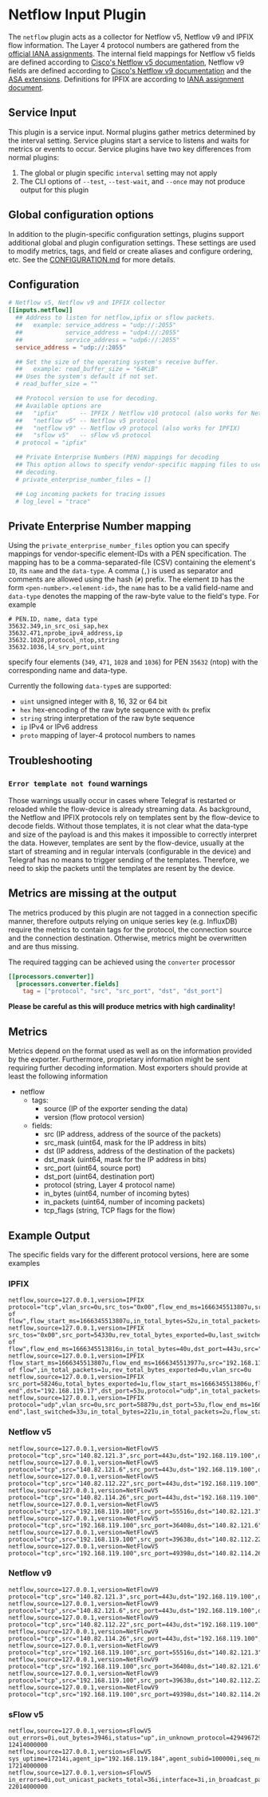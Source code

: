 # Netflow Input Plugin

The `netflow` plugin acts as a collector for Netflow v5, Netflow v9 and IPFIX
flow information. The Layer 4 protocol numbers are gathered from the
[official IANA assignments][IANA assignments].
The internal field mappings for Netflow v5 fields are defined according to
[Cisco's Netflow v5 documentation][CISCO NF5], Netflow v9 fields are defined
according to [Cisco's Netflow v9 documentation][CISCO NF9] and the
[ASA extensions][ASA extensions].
Definitions for IPFIX are according to [IANA assignment document][IPFIX doc].

[IANA assignments]: https://www.iana.org/assignments/protocol-numbers/protocol-numbers.xhtml
[CISCO NF5]:        https://www.cisco.com/c/en/us/td/docs/net_mgmt/netflow_collection_engine/3-6/user/guide/format.html#wp1006186
[CISCO NF9]:        https://www.cisco.com/en/US/technologies/tk648/tk362/technologies_white_paper09186a00800a3db9.html
[ASA extensions]:   https://www.cisco.com/c/en/us/td/docs/security/asa/special/netflow/asa_netflow.html
[IPFIX doc]:        https://www.iana.org/assignments/ipfix/ipfix.xhtml#ipfix-nat-type

## Service Input <!-- @/docs/includes/service_input.md -->

This plugin is a service input. Normal plugins gather metrics determined by the
interval setting. Service plugins start a service to listens and waits for
metrics or events to occur. Service plugins have two key differences from
normal plugins:

1. The global or plugin specific `interval` setting may not apply
2. The CLI options of `--test`, `--test-wait`, and `--once` may not produce
   output for this plugin

## Global configuration options <!-- @/docs/includes/plugin_config.md -->

In addition to the plugin-specific configuration settings, plugins support
additional global and plugin configuration settings. These settings are used to
modify metrics, tags, and field or create aliases and configure ordering, etc.
See the [CONFIGURATION.md][CONFIGURATION.md] for more details.

[CONFIGURATION.md]: ../../../docs/CONFIGURATION.md#plugins

## Configuration

```toml @sample.conf
# Netflow v5, Netflow v9 and IPFIX collector
[[inputs.netflow]]
  ## Address to listen for netflow,ipfix or sflow packets.
  ##   example: service_address = "udp://:2055"
  ##            service_address = "udp4://:2055"
  ##            service_address = "udp6://:2055"
  service_address = "udp://:2055"

  ## Set the size of the operating system's receive buffer.
  ##   example: read_buffer_size = "64KiB"
  ## Uses the system's default if not set.
  # read_buffer_size = ""

  ## Protocol version to use for decoding.
  ## Available options are
  ##   "ipfix"      -- IPFIX / Netflow v10 protocol (also works for Netflow v9)
  ##   "netflow v5" -- Netflow v5 protocol
  ##   "netflow v9" -- Netflow v9 protocol (also works for IPFIX)
  ##   "sflow v5"   -- sFlow v5 protocol
  # protocol = "ipfix"

  ## Private Enterprise Numbers (PEN) mappings for decoding
  ## This option allows to specify vendor-specific mapping files to use during
  ## decoding.
  # private_enterprise_number_files = []

  ## Log incoming packets for tracing issues
  # log_level = "trace"
```

## Private Enterprise Number mapping

Using the `private_enterprise_number_files` option you can specify mappings for
vendor-specific element-IDs with a PEN specification. The mapping has to be a
comma-separated-file (CSV) containing the element's `ID`, its `name` and the
`data-type`. A comma (`,`) is used as separator and comments are allowed using
the hash (`#`) prefix.
The element `ID` has the form `<pen-number>.<element-id>`, the `name` has to be
a valid field-name and `data-type` denotes the mapping of the raw-byte value to
the field's type. For example

```csv
# PEN.ID, name, data type
35632.349,in_src_osi_sap,hex
35632.471,nprobe_ipv4_address,ip
35632.1028,protocol_ntop,string
35632.1036,l4_srv_port,uint
```

specify four elements (`349`, `471`, `1028` and `1036`) for PEN `35632` (ntop)
with the corresponding name and data-type.

Currently the following `data-type`s are supported:

- `uint`   unsigned integer with 8, 16, 32 or 64 bit
- `hex`    hex-encoding of the raw byte sequence with `0x` prefix
- `string` string interpretation of the raw byte sequence
- `ip`     IPv4 or IPv6 address
- `proto`  mapping of layer-4 protocol numbers to names

## Troubleshooting

### `Error template not found` warnings

Those warnings usually occur in cases where Telegraf is restarted or reloaded
while the flow-device is already streaming data.
As background, the Netflow and IPFIX protocols rely on templates sent by the
flow-device to decode fields. Without those templates, it is not clear what the
data-type and size of the payload is and this makes it impossible to correctly
interpret the data. However, templates are sent by the flow-device, usually at
the start of streaming and in regular intervals (configurable in the device) and
Telegraf has no means to trigger sending of the templates. Therefore, we need to
skip the packets until the templates are resent by the device.

## Metrics are missing at the output

The metrics produced by this plugin are not tagged in a connection specific
manner, therefore outputs relying on unique series key (e.g. InfluxDB) require
the metrics to contain tags for the protocol, the connection source and the
connection destination. Otherwise, metrics might be overwritten and are thus
missing.

The required tagging can be achieved using the `converter` processor

```toml
[[processors.converter]]
  [processors.converter.fields]
    tag = ["protocol", "src", "src_port", "dst", "dst_port"]
```

__Please be careful as this will produce metrics with high cardinality!__

## Metrics

Metrics depend on the format used as well as on the information provided
by the exporter. Furthermore, proprietary information might be sent requiring
further decoding information. Most exporters should provide at least the
following information

- netflow
  - tags:
    - source (IP of the exporter sending the data)
    - version (flow protocol version)
  - fields:
    - src (IP address, address of the source of the packets)
    - src_mask (uint64, mask for the IP address in bits)
    - dst (IP address, address of the destination of the packets)
    - dst_mask (uint64, mask for the IP address in bits)
    - src_port (uint64, source port)
    - dst_port (uint64, destination port)
    - protocol (string, Layer 4 protocol name)
    - in_bytes (uint64, number of incoming bytes)
    - in_packets (uint64, number of incoming packets)
    - tcp_flags (string, TCP flags for the flow)

## Example Output

The specific fields vary for the different protocol versions, here are some
examples

### IPFIX

```text
netflow,source=127.0.0.1,version=IPFIX protocol="tcp",vlan_src=0u,src_tos="0x00",flow_end_ms=1666345513807u,src="192.168.119.100",dst="44.233.90.52",src_port=51008u,total_bytes_exported=0u,flow_end_reason="end of flow",flow_start_ms=1666345513807u,in_total_bytes=52u,in_total_packets=1u,dst_port=443u
netflow,source=127.0.0.1,version=IPFIX src_tos="0x00",src_port=54330u,rev_total_bytes_exported=0u,last_switched=9u,vlan_src=0u,flow_start_ms=1666345513807u,in_total_packets=1u,flow_end_reason="end of flow",flow_end_ms=1666345513816u,in_total_bytes=40u,dst_port=443u,src="192.168.119.100",dst="104.17.240.92",total_bytes_exported=0u,protocol="tcp"
netflow,source=127.0.0.1,version=IPFIX flow_start_ms=1666345513807u,flow_end_ms=1666345513977u,src="192.168.119.100",dst_port=443u,total_bytes_exported=0u,last_switched=170u,src_tos="0x00",in_total_bytes=40u,dst="44.233.90.52",src_port=51024u,protocol="tcp",flow_end_reason="end of flow",in_total_packets=1u,rev_total_bytes_exported=0u,vlan_src=0u
netflow,source=127.0.0.1,version=IPFIX src_port=58246u,total_bytes_exported=1u,flow_start_ms=1666345513806u,flow_end_ms=1666345513806u,in_total_bytes=156u,src="192.168.119.100",rev_total_bytes_exported=0u,last_switched=0u,flow_end_reason="forced end",dst="192.168.119.17",dst_port=53u,protocol="udp",in_total_packets=2u,vlan_src=0u,src_tos="0x00"
netflow,source=127.0.0.1,version=IPFIX protocol="udp",vlan_src=0u,src_port=58879u,dst_port=53u,flow_end_ms=1666345513832u,src_tos="0x00",src="192.168.119.100",total_bytes_exported=1u,rev_total_bytes_exported=0u,flow_end_reason="forced end",last_switched=33u,in_total_bytes=221u,in_total_packets=2u,flow_start_ms=1666345513799u,dst="192.168.119.17"
```

### Netflow v5

```text
netflow,source=127.0.0.1,version=NetFlowV5 protocol="tcp",src="140.82.121.3",src_port=443u,dst="192.168.119.100",dst_port=55516u,flows=8u,in_bytes=87477u,in_packets=78u,first_switched=86400660u,last_switched=86403316u,tcp_flags="...PA...",engine_type="19",engine_id="0x56",sys_uptime=90003000u,src_tos="0x00",bgp_src_as=0u,bgp_dst_as=0u,src_mask=0u,dst_mask=0u,in_snmp=0u,out_snmp=0u,next_hop="0.0.0.0",seq_number=0u,sampling_interval=0u
netflow,source=127.0.0.1,version=NetFlowV5 protocol="tcp",src="140.82.121.6",src_port=443u,dst="192.168.119.100",dst_port=36408u,flows=8u,in_bytes=5009u,in_packets=21u,first_switched=86400447u,last_switched=86403267u,tcp_flags="...PA...",engine_type="19",engine_id="0x56",sys_uptime=90003000u,src_tos="0x00",bgp_src_as=0u,bgp_dst_as=0u,src_mask=0u,dst_mask=0u,in_snmp=0u,out_snmp=0u,next_hop="0.0.0.0",seq_number=0u,sampling_interval=0u
netflow,source=127.0.0.1,version=NetFlowV5 protocol="tcp",src="140.82.112.22",src_port=443u,dst="192.168.119.100",dst_port=39638u,flows=8u,in_bytes=925u,in_packets=6u,first_switched=86400324u,last_switched=86403214u,tcp_flags="...PA...",engine_type="19",engine_id="0x56",sys_uptime=90003000u,src_tos="0x00",bgp_src_as=0u,bgp_dst_as=0u,src_mask=0u,dst_mask=0u,in_snmp=0u,out_snmp=0u,next_hop="0.0.0.0",seq_number=0u,sampling_interval=0u
netflow,source=127.0.0.1,version=NetFlowV5 protocol="tcp",src="140.82.114.26",src_port=443u,dst="192.168.119.100",dst_port=49398u,flows=8u,in_bytes=250u,in_packets=2u,first_switched=86403131u,last_switched=86403362u,tcp_flags="...PA...",engine_type="19",engine_id="0x56",sys_uptime=90003000u,src_tos="0x00",bgp_src_as=0u,bgp_dst_as=0u,src_mask=0u,dst_mask=0u,in_snmp=0u,out_snmp=0u,next_hop="0.0.0.0",seq_number=0u,sampling_interval=0u
netflow,source=127.0.0.1,version=NetFlowV5 protocol="tcp",src="192.168.119.100",src_port=55516u,dst="140.82.121.3",dst_port=443u,flows=8u,in_bytes=4969u,in_packets=37u,first_switched=86400652u,last_switched=86403269u,tcp_flags="...PA...",engine_type="19",engine_id="0x56",sys_uptime=90003000u,src_tos="0x00",bgp_src_as=0u,bgp_dst_as=0u,src_mask=0u,dst_mask=0u,in_snmp=0u,out_snmp=0u,next_hop="0.0.0.0",seq_number=0u,sampling_interval=0u
netflow,source=127.0.0.1,version=NetFlowV5 protocol="tcp",src="192.168.119.100",src_port=36408u,dst="140.82.121.6",dst_port=443u,flows=8u,in_bytes=2736u,in_packets=21u,first_switched=86400438u,last_switched=86403258u,tcp_flags="...PA...",engine_type="19",engine_id="0x56",sys_uptime=90003000u,src_tos="0x00",bgp_src_as=0u,bgp_dst_as=0u,src_mask=0u,dst_mask=0u,in_snmp=0u,out_snmp=0u,next_hop="0.0.0.0",seq_number=0u,sampling_interval=0u
netflow,source=127.0.0.1,version=NetFlowV5 protocol="tcp",src="192.168.119.100",src_port=39638u,dst="140.82.112.22",dst_port=443u,flows=8u,in_bytes=1560u,in_packets=6u,first_switched=86400225u,last_switched=86403255u,tcp_flags="...PA...",engine_type="19",engine_id="0x56",sys_uptime=90003000u,src_tos="0x00",bgp_src_as=0u,bgp_dst_as=0u,src_mask=0u,dst_mask=0u,in_snmp=0u,out_snmp=0u,next_hop="0.0.0.0",seq_number=0u,sampling_interval=0u
netflow,source=127.0.0.1,version=NetFlowV5 protocol="tcp",src="192.168.119.100",src_port=49398u,dst="140.82.114.26",dst_port=443u,flows=8u,in_bytes=697u,in_packets=4u,first_switched=86403030u,last_switched=86403362u,tcp_flags="...PA...",engine_type="19",engine_id="0x56",sys_uptime=90003000u,src_tos="0x00",bgp_src_as=0u,bgp_dst_as=0u,src_mask=0u,dst_mask=0u,in_snmp=0u,out_snmp=0u,next_hop="0.0.0.0",seq_number=0u,sampling_interval=0u
```

### Netflow v9

```text
netflow,source=127.0.0.1,version=NetFlowV9 protocol="tcp",src="140.82.121.3",src_port=443u,dst="192.168.119.100",dst_port=55516u,in_bytes=87477u,in_packets=78u,flow_start_ms=1666350478660u,flow_end_ms=1666350481316u,tcp_flags="...PA...",engine_type="17",engine_id="0x01",icmp_type=0u,icmp_code=0u,fwd_status="unknown",fwd_reason="unknown",src_tos="0x00"
netflow,source=127.0.0.1,version=NetFlowV9 protocol="tcp",src="140.82.121.6",src_port=443u,dst="192.168.119.100",dst_port=36408u,in_bytes=5009u,in_packets=21u,flow_start_ms=1666350478447u,flow_end_ms=1666350481267u,tcp_flags="...PA...",engine_type="17",engine_id="0x01",icmp_type=0u,icmp_code=0u,fwd_status="unknown",fwd_reason="unknown",src_tos="0x00"
netflow,source=127.0.0.1,version=NetFlowV9 protocol="tcp",src="140.82.112.22",src_port=443u,dst="192.168.119.100",dst_port=39638u,in_bytes=925u,in_packets=6u,flow_start_ms=1666350478324u,flow_end_ms=1666350481214u,tcp_flags="...PA...",engine_type="17",engine_id="0x01",icmp_type=0u,icmp_code=0u,fwd_status="unknown",fwd_reason="unknown",src_tos="0x00"
netflow,source=127.0.0.1,version=NetFlowV9 protocol="tcp",src="140.82.114.26",src_port=443u,dst="192.168.119.100",dst_port=49398u,in_bytes=250u,in_packets=2u,flow_start_ms=1666350481131u,flow_end_ms=1666350481362u,tcp_flags="...PA...",engine_type="17",engine_id="0x01",icmp_type=0u,icmp_code=0u,fwd_status="unknown",fwd_reason="unknown",src_tos="0x00"
netflow,source=127.0.0.1,version=NetFlowV9 protocol="tcp",src="192.168.119.100",src_port=55516u,dst="140.82.121.3",dst_port=443u,in_bytes=4969u,in_packets=37u,flow_start_ms=1666350478652u,flow_end_ms=1666350481269u,tcp_flags="...PA...",engine_type="17",engine_id="0x01",icmp_type=0u,icmp_code=0u,fwd_status="unknown",fwd_reason="unknown",src_tos="0x00"
netflow,source=127.0.0.1,version=NetFlowV9 protocol="tcp",src="192.168.119.100",src_port=36408u,dst="140.82.121.6",dst_port=443u,in_bytes=2736u,in_packets=21u,flow_start_ms=1666350478438u,flow_end_ms=1666350481258u,tcp_flags="...PA...",engine_type="17",engine_id="0x01",icmp_type=0u,icmp_code=0u,fwd_status="unknown",fwd_reason="unknown",src_tos="0x00"
netflow,source=127.0.0.1,version=NetFlowV9 protocol="tcp",src="192.168.119.100",src_port=39638u,dst="140.82.112.22",dst_port=443u,in_bytes=1560u,in_packets=6u,flow_start_ms=1666350478225u,flow_end_ms=1666350481255u,tcp_flags="...PA...",engine_type="17",engine_id="0x01",icmp_type=0u,icmp_code=0u,fwd_status="unknown",fwd_reason="unknown",src_tos="0x00"
netflow,source=127.0.0.1,version=NetFlowV9 protocol="tcp",src="192.168.119.100",src_port=49398u,dst="140.82.114.26",dst_port=443u,in_bytes=697u,in_packets=4u,flow_start_ms=1666350481030u,flow_end_ms=1666350481362u,tcp_flags="...PA...",engine_type="17",engine_id="0x01",icmp_type=0u,icmp_code=0u,fwd_status="unknown",fwd_reason="unknown",src_tos="0x00"
```

### sFlow v5

```text
netflow,source=127.0.0.1,version=sFlowV5 out_errors=0i,out_bytes=3946i,status="up",in_unknown_protocol=4294967295i,out_unicast_packets_total=29i,agent_subid=100000i,interface_type=6i,in_unicast_packets_total=28i,out_dropped_packets=0i,in_bytes=3910i,in_broadcast_packets_total=4294967295i,ip_version="IPv4",agent_ip="192.168.119.184",in_snmp=3i,in_errors=0i,promiscuous=0i,interface=3i,in_mcast_packets_total=4294967295i,in_dropped_packets=0i,sys_uptime=12414i,seq_number=2i,speed=1000000000i,out_mcast_packets_total=4294967295i,out_broadcast_packets_total=4294967295i 12414000000
netflow,source=127.0.0.1,version=sFlowV5 sys_uptime=17214i,agent_ip="192.168.119.184",agent_subid=100000i,seq_number=2i,in_phy_interface=1i,ip_version="IPv4" 17214000000
netflow,source=127.0.0.1,version=sFlowV5 in_errors=0i,out_unicast_packets_total=36i,interface=3i,in_broadcast_packets_total=4294967295i,ip_version="IPv4",speed=1000000000i,out_bytes=4408i,out_mcast_packets_total=4294967295i,status="up",in_snmp=3i,in_mcast_packets_total=4294967295i,out_broadcast_packets_total=4294967295i,promiscuous=0i,in_bytes=5568i,out_dropped_packets=0i,sys_uptime=22014i,agent_subid=100000i,in_unknown_protocol=4294967295i,interface_type=6i,in_dropped_packets=0i,in_unicast_packets_total=37i,out_errors=0i,agent_ip="192.168.119.184",seq_number=3i 22014000000

```
